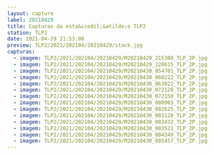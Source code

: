 ```yaml
---
layout: capture
label: 20210429
title: Capturas da esta&ccedil;&atilde;o TLP2
station: TLP2
date: 2021-04-29 21:53:08
preview: TLP2/2021/202104/20210429/stack.jpg
capturas:
  - imagem: TLP2/2021/202104/20210429/M20210429_215308_TLP_2P.jpg
  - imagem: TLP2/2021/202104/20210429/M20210429_220615_TLP_2P.jpg
  - imagem: TLP2/2021/202104/20210429/M20210430_054701_TLP_2P.jpg
  - imagem: TLP2/2021/202104/20210429/M20210430_060222_TLP_2P.jpg
  - imagem: TLP2/2021/202104/20210429/M20210430_063022_TLP_2P.jpg
  - imagem: TLP2/2021/202104/20210429/M20210430_072128_TLP_2P.jpg
  - imagem: TLP2/2021/202104/20210429/M20210430_072150_TLP_2P.jpg
  - imagem: TLP2/2021/202104/20210429/M20210430_080903_TLP_2P.jpg
  - imagem: TLP2/2021/202104/20210429/M20210430_082625_TLP_2P.jpg
  - imagem: TLP2/2021/202104/20210429/M20210430_083128_TLP_2P.jpg
  - imagem: TLP2/2021/202104/20210429/M20210430_083432_TLP_2P.jpg
  - imagem: TLP2/2021/202104/20210429/M20210430_083521_TLP_2P.jpg
  - imagem: TLP2/2021/202104/20210429/M20210430_084249_TLP_2P.jpg
  - imagem: TLP2/2021/202104/20210429/M20210430_085457_TLP_2P.jpg
---
```

